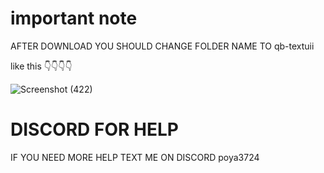 # important note
AFTER DOWNLOAD YOU SHOULD CHANGE FOLDER NAME TO qb-textuii

like this 👇👇👇👇

![Screenshot (422)](https://github.com/user-attachments/assets/2fbc4818-30a4-4a68-9ae5-bd11eda5b577)

# DISCORD FOR HELP 

IF YOU NEED MORE HELP TEXT ME ON DISCORD poya3724
